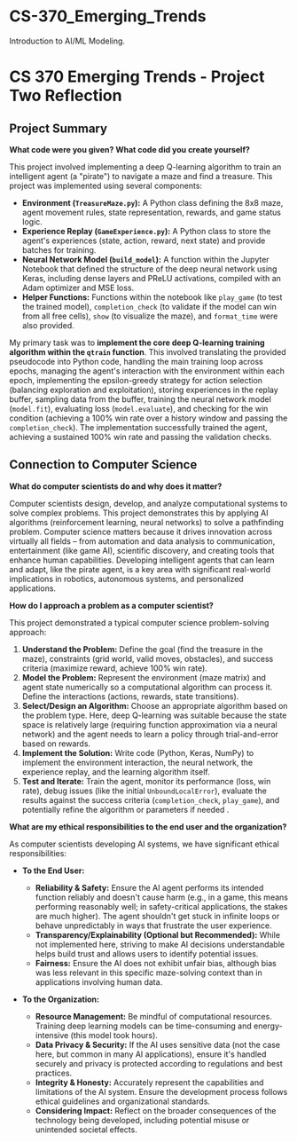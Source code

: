 # CS-370_Emerging_Trends
Introduction to AI/ML Modeling.

# CS 370 Emerging Trends - Project Two Reflection

## Project Summary

**What code were you given? What code did you create yourself?**

This project involved implementing a deep Q-learning algorithm to train an intelligent agent (a "pirate") to navigate a maze and find a treasure. This project was implemented using several components:

* **Environment (`TreasureMaze.py`):** A Python class defining the 8x8 maze, agent movement rules, state representation, rewards, and game status logic.
* **Experience Replay (`GameExperience.py`):** A Python class to store the agent's experiences (state, action, reward, next state) and provide batches for training.
* **Neural Network Model (`build_model`):** A function within the Jupyter Notebook that defined the structure of the deep neural network using Keras, including dense layers and PReLU activations, compiled with an Adam optimizer and MSE loss.
* **Helper Functions:** Functions within the notebook like `play_game` (to test the trained model), `completion_check` (to validate if the model can win from all free cells), `show` (to visualize the maze), and `format_time` were also provided.

My primary task was to **implement the core deep Q-learning training algorithm within the `qtrain` function**. This involved translating the provided pseudocode into Python code, handling the main training loop across epochs, managing the agent's interaction with the environment within each epoch, implementing the epsilon-greedy strategy for action selection (balancing exploration and exploitation), storing experiences in the replay buffer, sampling data from the buffer, training the neural network model (`model.fit`), evaluating loss (`model.evaluate`), and checking for the win condition (achieving a 100% win rate over a history window and passing the `completion_check`). The implementation successfully trained the agent, achieving a sustained 100% win rate and passing the validation checks.

## Connection to Computer Science

**What do computer scientists do and why does it matter?**

Computer scientists design, develop, and analyze computational systems to solve complex problems. This project demonstrates this by applying AI algorithms (reinforcement learning, neural networks) to solve a pathfinding problem. Computer science matters because it drives innovation across virtually all fields – from automation and data analysis to communication, entertainment (like game AI), scientific discovery, and creating tools that enhance human capabilities. Developing intelligent agents that can learn and adapt, like the pirate agent, is a key area with significant real-world implications in robotics, autonomous systems, and personalized applications.

**How do I approach a problem as a computer scientist?**

This project demonstrated a typical computer science problem-solving approach:

1.  **Understand the Problem:** Define the goal (find the treasure in the maze), constraints (grid world, valid moves, obstacles), and success criteria (maximize reward, achieve 100% win rate).
2.  **Model the Problem:** Represent the environment (maze matrix) and agent state numerically so a computational algorithm can process it. Define the interactions (actions, rewards, state transitions).
3.  **Select/Design an Algorithm:** Choose an appropriate algorithm based on the problem type. Here, deep Q-learning was suitable because the state space is relatively large (requiring function approximation via a neural network) and the agent needs to learn a policy through trial-and-error based on rewards.
4.  **Implement the Solution:** Write code (Python, Keras, NumPy) to implement the environment interaction, the neural network, the experience replay, and the learning algorithm itself.
5.  **Test and Iterate:** Train the agent, monitor its performance (loss, win rate), debug issues (like the initial `UnboundLocalError`), evaluate the results against the success criteria (`completion_check`, `play_game`), and potentially refine the algorithm or parameters if needed .

**What are my ethical responsibilities to the end user and the organization?**

As computer scientists developing AI systems, we have significant ethical responsibilities:

* **To the End User:**
    * **Reliability & Safety:** Ensure the AI agent performs its intended function reliably and doesn't cause harm (e.g., in a game, this means performing reasonably well; in safety-critical applications, the stakes are much higher). The agent shouldn't get stuck in infinite loops or behave unpredictably in ways that frustrate the user experience.
    * **Transparency/Explainability (Optional but Recommended):** While not implemented here, striving to make AI decisions understandable helps build trust and allows users to identify potential issues.
    * **Fairness:** Ensure the AI does not exhibit unfair bias, although bias was less relevant in this specific maze-solving context than in applications involving human data.

* **To the Organization:**
    * **Resource Management:** Be mindful of computational resources. Training deep learning models can be time-consuming and energy-intensive (this model took hours).
    * **Data Privacy & Security:** If the AI uses sensitive data (not the case here, but common in many AI applications), ensure it's handled securely and privacy is protected according to regulations and best practices.
    * **Integrity & Honesty:** Accurately represent the capabilities and limitations of the AI system. Ensure the development process follows ethical guidelines and organizational standards.
    * **Considering Impact:** Reflect on the broader consequences of the technology being developed, including potential misuse or unintended societal effects.

